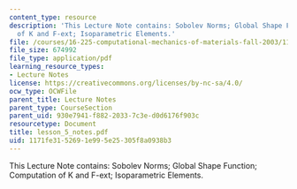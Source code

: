 ```yaml
---
content_type: resource
description: 'This Lecture Note contains: Sobolev Norms; Global Shape Function; Computation
  of K and F-ext; Isoparametric Elements.'
file: /courses/16-225-computational-mechanics-of-materials-fall-2003/1171fe3152691e995e25305f8a0938b3_lesson_5_notes.pdf
file_size: 674992
file_type: application/pdf
learning_resource_types:
- Lecture Notes
license: https://creativecommons.org/licenses/by-nc-sa/4.0/
ocw_type: OCWFile
parent_title: Lecture Notes
parent_type: CourseSection
parent_uid: 930e7941-f882-2033-7c3e-d0d6176f903c
resourcetype: Document
title: lesson_5_notes.pdf
uid: 1171fe31-5269-1e99-5e25-305f8a0938b3
---
```

This Lecture Note contains: Sobolev Norms; Global Shape Function; Computation of K and F-ext; Isoparametric Elements.